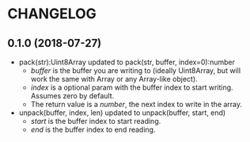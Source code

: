 # CHANGELOG

## 0.1.0 (2018-07-27)
- pack(str):Uint8Array updated to pack(str, buffer, index=0):number
	- *buffer* is the buffer you are writing to (ideally Uint8Array, but will work the same with Array or any Array-like object).
	- *index* is a optional param with the buffer index to start writing. Assumes zero by default.
	- The return value is a *number*, the next index to write in the array.
- unpack(buffer, index, len) updated to unpack(buffer, start, end)
	- *start* is the buffer index to start reading.
	- *end* is the buffer index to end reading.